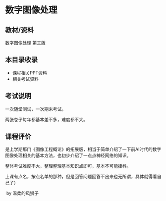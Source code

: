 # 数字图像处理

## 教材/资料

数字图像处理 第三版



## 本目录收录

- 课程相关PPT资料
- 相关考试资料



## 考试说明

一次随堂测试，一次期末考试。

两张卷子每年都基本差不多，难度都不大。



## 课程评价

是上学期那门《图像工程概论》的拓展版，相当于简单介绍了一下前AI时代的数字图像处理相关的基本方法，也初步介绍了一点点神经网络的知识。

整体考试难度不大，整理整理基本知识点即可，基本不可能挂科。

上课有点名，按点名单的那种，但是回答问题回答不出来也无所谓，具体就得看自己了）

​																																													by  温柔的风狮子

